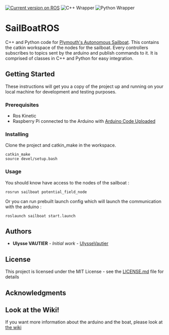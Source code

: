 [![Current version on ROS](https://img.shields.io/badge/ROS-Kinetic-blue.svg)](http://wiki.ros.org/kinetic)
![C++ Wrapper](https://img.shields.io/badge/C%2B%2B-100%25-brightgreen.svg)
![Python Wrapper](https://img.shields.io/badge/Python-80%25-green.svg)

# SailBoatROS
C++ and Python code for [Plymouth's Autonomous Sailboat](http://165.227.238.42/). This contains the catkin workspace of the nodes for the sailboat. Every controllers subscribes to topics sent by the arduino and publish commands to it. It is comprised of classes in C++ and Python for easy integration.

## Getting Started

These instructions will get you a copy of the project up and running on your local machine for development and testing purposes.

### Prerequisites

- Ros Kinetic
- Raspberry Pi connected to the Arduino with [Arduino Code Uploaded](https://github.com/Plymouth-Sailboat/SailBoatArduinoInterface)

### Installing

Clone the project and catkin_make in the workspace.

```
catkin_make
source devel/setup.bash
```

### Usage

You should know have access to the nodes of the sailboat :

```
rosrun sailboat potential_field_node
```

Or you can run prebuilt launch config which will launch the communication with the arduino :

```
roslaunch sailboat start.launch
```

## Authors

* **Ulysse VAUTIER** - *Initial work* - [UlysseVautier](https://github.com/UlysseVautier)

## License

This project is licensed under the MIT License - see the [LICENSE.md](LICENSE.md) file for details

## Acknowledgments

## Look at the Wiki!
If you want more information about the arduino and the boat, please look at [the wiki](https://github.com/Plymouth-Sailboat/SailBoatROS/wiki)
